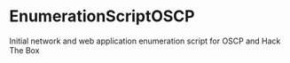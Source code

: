 # EnumerationScriptOSCP
Initial network and web application enumeration script for OSCP and Hack The Box
